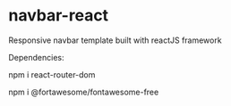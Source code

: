 # navbar-react
Responsive navbar template built with reactJS framework

Dependencies:

npm i react-router-dom

npm i @fortawesome/fontawesome-free
